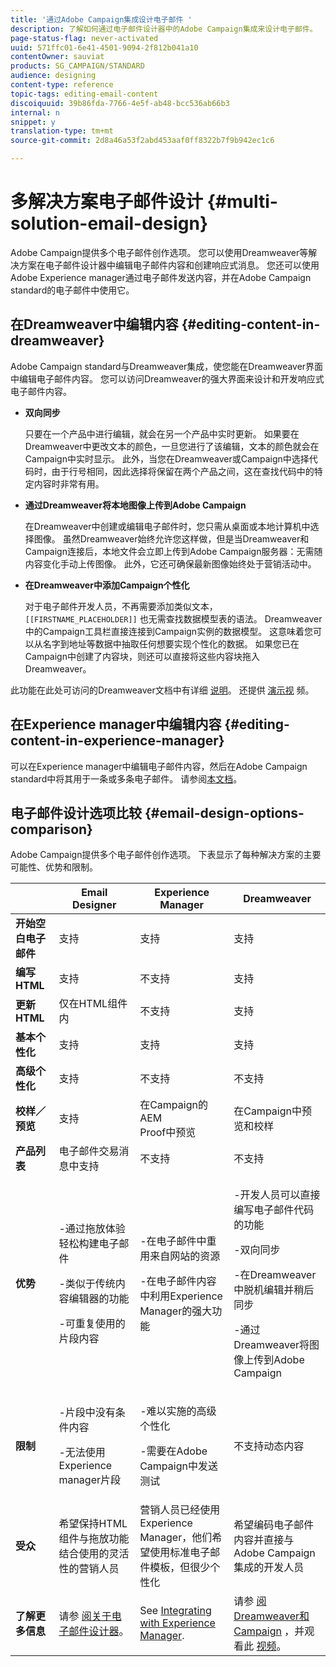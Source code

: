 ```yaml
---
title: '通过Adobe Campaign集成设计电子邮件 '
description: 了解如何通过电子邮件设计器中的Adobe Campaign集成来设计电子邮件。
page-status-flag: never-activated
uuid: 571ffc01-6e41-4501-9094-2f812b041a10
contentOwner: sauviat
products: SG_CAMPAIGN/STANDARD
audience: designing
content-type: reference
topic-tags: editing-email-content
discoiquuid: 39b86fda-7766-4e5f-ab48-bcc536ab66b3
internal: n
snippet: y
translation-type: tm+mt
source-git-commit: 2d8a46a53f2abd453aaf0ff8322b7f9b942ec1c6

---
```



# 多解决方案电子邮件设计 {#multi-solution-email-design}

Adobe Campaign提供多个电子邮件创作选项。 您可以使用Dreamweaver等解决方案在电子邮件设计器中编辑电子邮件内容和创建响应式消息。 您还可以使用Adobe Experience manager通过电子邮件发送内容，并在Adobe Campaign standard的电子邮件中使用它。

## 在Dreamweaver中编辑内容 {#editing-content-in-dreamweaver}

Adobe Campaign standard与Dreamweaver集成，使您能在Dreamweaver界面中编辑电子邮件内容。 您可以访问Dreamweaver的强大界面来设计和开发响应式电子邮件内容。

* **双向同步**

   只要在一个产品中进行编辑，就会在另一个产品中实时更新。 如果要在Dreamweaver中更改文本的颜色，一旦您进行了该编辑，文本的颜色就会在Campaign中实时显示。 此外，当您在Dreamweaver或Campaign中选择代码时，由于行号相同，因此选择将保留在两个产品之间，这在查找代码中的特定内容时非常有用。

* **通过Dreamweaver将本地图像上传到Adobe Campaign**

   在Dreamweaver中创建或编辑电子邮件时，您只需从桌面或本地计算机中选择图像。 虽然Dreamweaver始终允许您这样做，但是当Dreamweaver和Campaign连接后，本地文件会立即上传到Adobe Campaign服务器：无需随内容变化手动上传图像。 此外，它还可确保最新图像始终处于营销活动中。

* **在Dreamweaver中添加Campaign个性化**

   对于电子邮件开发人员，不再需要添加类似文本， `[[FIRSTNAME_PLACEHOLDER]]` 也无需查找数据模型表的语法。 Dreamweaver中的Campaign工具栏直接连接到Campaign实例的数据模型。 这意味着您可以从名字到地址等数据中抽取任何想要实现个性化的数据。 如果您已在Campaign中创建了内容块，则还可以直接将这些内容块拖入Dreamweaver。

此功能在此处可访问的Dreamweaver文档中有详细 [说明](https://helpx.adobe.com/dreamweaver/using/working-with-dreamweaver-and-campaign.html)。 还提供 [演示视](https://docs.adobe.com/content/help/en/campaign-learn/campaign-standard-tutorials/designing-content/email-designer/dreamweaver-integration.html) 频。

## 在Experience manager中编辑内容 {#editing-content-in-experience-manager}

可以在Experience manager中编辑电子邮件内容，然后在Adobe Campaign standard中将其用于一条或多条电子邮件。 请参阅[本文档](../../integrating/using/integrating-with-experience-manager.md)。

## 电子邮件设计选项比较 {#email-design-options-comparison}

Adobe Campaign提供多个电子邮件创作选项。 下表显示了每种解决方案的主要可能性、优势和限制。

<table> 
 <thead> 
  <tr> 
   <th> </th> 
   <th> Email Designer<br /> </th> 
   <th> Experience Manager<br /> </th> 
   <th> Dreamweaver<br /> </th> 
  </tr> 
 </thead> 
 <tbody> 
  <tr> 
   <td> <strong>开始空白电子邮件</strong><br /> </td> 
   <td> 支持<br /> </td> 
   <td> 支持<br /> </td> 
   <td> 支持<br /> </td> 
  </tr> 
  <tr> 
   <td> <strong>编写HTML</strong><br /> </td> 
   <td> 支持<br /> </td> 
   <td> 不支持<br /> </td> 
   <td> 支持<br /> </td> 
  </tr> 
  <tr> 
   <td> <strong>更新HTML</strong><br /> </td> 
   <td> 仅在HTML组件内<br /> </td> 
   <td> 不支持<br /> </td> 
   <td> 支持<br /> </td> 
  </tr> 
  <tr> 
   <td> <strong>基本个性化</strong><br /> </td> 
   <td> 支持<br /> </td> 
   <td> 支持<br /> </td> 
   <td> 支持<br /> </td> 
  </tr> 
  <tr> 
   <td> <strong>高级个性化</strong><br /> </td> 
   <td> 支持<br /> </td> 
   <td> 不支持<br /> </td> 
   <td> 不支持<br /> </td> 
  </tr> 
  <tr> 
   <td> <strong>校样／预览</strong><br /> </td> 
   <td> 支持<br /> </td> 
   <td> 在Campaign的AEM<br /> Proof中预览<br /> </td> 
   <td> 在Campaign中预览和校样<br /> </td> 
  </tr> 
  <tr> 
   <td> <strong>产品列表</strong><br /> </td> 
   <td> 电子邮件交易消息中支持<br /> </td> 
   <td> 不支持<br /> </td> 
   <td> 不支持<br /> </td> 
  </tr> 
  <tr> 
   <td> <strong>优势</strong><br /> </td> 
   <td> 
     <p>-通过拖放体验轻松构建电子邮件</p>
     <p>-类似于传统内容编辑器的功能</p>
     <p>-可重复使用的片段内容</p>
  </td> 
   <td> 
     <p>-在电子邮件中重用来自网站的资源</p>
     <p>-在电子邮件内容中利用Experience Manager的强大功能</p>
    </td> 
   <td> 
    <p>-开发人员可以直接编写电子邮件代码的功能</p>
    <p>-双向同步</p>
    <p>-在Dreamweaver中脱机编辑并稍后同步</p>
    <p>-通过Dreamweaver将图像上传到Adobe Campaign</p>
  </td> 
  </tr> 
  <tr> 
   <td> <strong>限制</strong><br /> </td> 
   <td> 
     <p>-片段中没有条件内容</p>
     <p>-无法使用Experience manager片段</p>
  </td> 
   <td> 
     <p>-难以实施的高级个性化</p>
     <p>-需要在Adobe Campaign中发送测试</p>
  </td> 
   <td> 不支持动态内容<br /> </td> 
  </tr> 
  <tr> 
   <td> <strong>受众</strong><br /> </td> 
   <td> 希望保持HTML组件与拖放功能结合使用的灵活性的营销人员<br /> </td> 
   <td> 营销人员已经使用Experience Manager，他们希望使用标准电子邮件模板，但很少个性化<br /> </td> 
   <td> 希望编码电子邮件内容并直接与Adobe Campaign集成的开发人员<br /> </td> 
  </tr> 
  <tr> 
   <td> <strong>了解更多信息</strong><br /> </td> 
   <td> 请参 <a href="../../designing/using/designing-content-in-adobe-campaign.md">阅关于电子邮件设计器</a>。<br /> </td> 
   <td> See <a href="../../integrating/using/integrating-with-experience-manager.md">Integrating with Experience Manager</a>.<br /> </td> 
   <td> 请参 <a href="https://helpx.adobe.com/dreamweaver/using/working-with-dreamweaver-and-campaign.html">阅Dreamweaver和Campaign</a> ，并观看此 <a href="https://docs.adobe.com/content/help/en/campaign-learn/campaign-standard-tutorials/designing-content/email-designer/dreamweaver-integration.html">视频</a>。<br /> </td> 
  </tr> 
 </tbody> 
</table>
